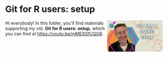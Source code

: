 # Git for R users: setup
[<img src="git setup thumb.png" align="right" height="100" />](<https://youtu.be/njMEXGfUQG8>)

Hi everybody! In this folder, you'll find materials supporting my vid, **Git for R users: setup**, which you can find at <https://youtu.be/njMEXGfUQG8>. 